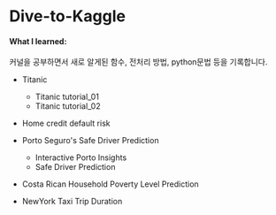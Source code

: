 # Dive-to-Kaggle
#### What I learned:
커널을 공부하면서 새로 알게된 함수, 전처리 방법, python문법 등을 기록합니다.

* Titanic 
  * Titanic tutorial_01 
  * Titanic tutorial_02 
  
* Home credit default risk

* Porto Seguro's Safe Driver Prediction
  * Interactive Porto Insights
  * Safe Driver Prediction
  
* Costa Rican Household Poverty Level Prediction

* NewYork Taxi Trip Duration
